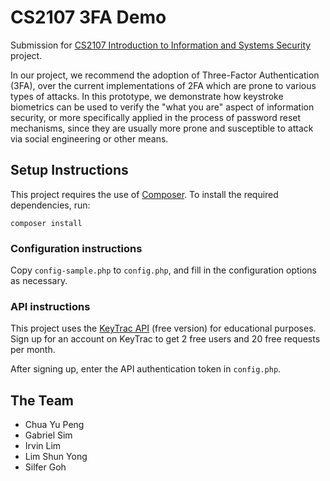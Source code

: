 # CS2107 3FA Demo

Submission for [CS2107 Introduction to Information and Systems Security](https://nusmods.com/modules/CS2107) project.

In our project, we recommend the adoption of Three-Factor Authentication (3FA), over the current implementations of 2FA which are prone to various types of attacks. In this prototype, we demonstrate how keystroke biometrics can be used to verify the "what you are" aspect of information security, or more specifically applied in the process of password reset mechanisms, since they are usually more prone and susceptible to attack via social engineering or other means.

## Setup Instructions

This project requires the use of [Composer](https://getcomposer.org/). To install the required dependencies, run:

```
composer install
```

### Configuration instructions

Copy `config-sample.php` to `config.php`, and fill in the configuration options as necessary.

### API instructions

This project uses the [KeyTrac API](https://www.keytrac.net/en/docs/keytrac_api) (free version) for educational purposes. Sign up for an account on KeyTrac to get 2 free users and 20 free requests per month.

After signing up, enter the API authentication token in `config.php`.

## The Team

- Chua Yu Peng
- Gabriel Sim
- Irvin Lim
- Lim Shun Yong
- Silfer Goh